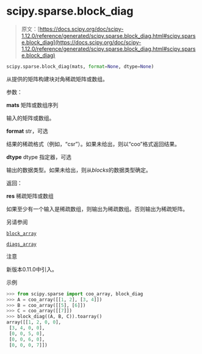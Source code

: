 # scipy.sparse.block_diag

> 原文：[https://docs.scipy.org/doc/scipy-1.12.0/reference/generated/scipy.sparse.block_diag.html#scipy.sparse.block_diag](https://docs.scipy.org/doc/scipy-1.12.0/reference/generated/scipy.sparse.block_diag.html#scipy.sparse.block_diag)

```py
scipy.sparse.block_diag(mats, format=None, dtype=None)
```

从提供的矩阵构建块对角稀疏矩阵或数组。

参数：

**mats** 矩阵或数组序列

输入的矩阵或数组。

**format** str，可选

结果的稀疏格式（例如，“csr”）。如果未给出，则以“coo”格式返回结果。

**dtype** dtype 指定器，可选

输出的数据类型。如果未给出，则从*blocks*的数据类型确定。

返回：

**res** 稀疏矩阵或数组

如果至少有一个输入是稀疏数组，则输出为稀疏数组。否则输出为稀疏矩阵。

另请参阅

[`block_array`](scipy.sparse.block_array.html#scipy.sparse.block_array "scipy.sparse.block_array")

[`diags_array`](scipy.sparse.diags_array.html#scipy.sparse.diags_array "scipy.sparse.diags_array")

注意

新版本0.11.0中引入。

示例

```py
>>> from scipy.sparse import coo_array, block_diag
>>> A = coo_array([[1, 2], [3, 4]])
>>> B = coo_array([[5], [6]])
>>> C = coo_array([[7]])
>>> block_diag((A, B, C)).toarray()
array([[1, 2, 0, 0],
 [3, 4, 0, 0],
 [0, 0, 5, 0],
 [0, 0, 6, 0],
 [0, 0, 0, 7]]) 
```
